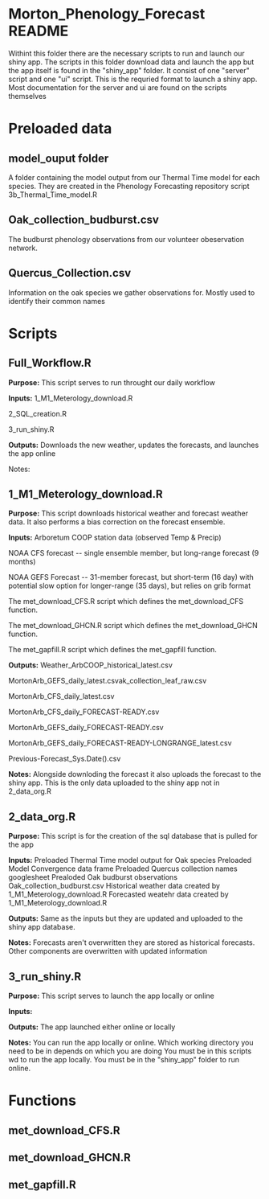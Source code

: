 # Morton_Phenology_Forecast README

Withint this folder there are the necessary scripts to run and launch our shiny app. The scripts in this folder download data and launch the app but the app itself is found in the "shiny_app" folder. It consist of one "server" script and one "ui" script. This is the requried format to launch a shiny app. Most documentation for the server and ui are found on the scripts themselves

# Preloaded data

## model_ouput folder

A folder containing the model output from our Thermal Time model for each species. They are created in the Phenology Forecasting repository script 3b_Thermal_Time_model.R

## Oak_collection_budburst.csv

The budburst phenology observations from our volunteer obeservation network.

## Quercus_Collection.csv

Information on the oak species we gather observations for. Mostly used to identify their common names

# Scripts

## Full_Workflow.R

**Purpose:** This script serves to run throught our daily workflow

**Inputs:** 1_M1_Meterology_download.R

2_SQL_creation.R

3_run_shiny.R
        
**Outputs:** Downloads the new weather, updates the forecasts, and launches the app online        

Notes: 


## 1_M1_Meterology_download.R

**Purpose:** This script downloads historical weather and forecast weather data. It also performs a bias correction on the forecast ensemble.

**Inputs:** Arboretum COOP station data (observed Temp & Precip)
 
NOAA CFS forecast -- single ensemble member, but long-range forecast (9 months)

NOAA GEFS Forecast -- 31-member forecast, but short-term (16 day) with potential slow option for longer-range (35 days), but relies on grib format

The met_download_CFS.R script which defines the met_download_CFS function.

The met_download_GHCN.R script which defines the met_download_GHCN function.

The met_gapfill.R script which defines the met_gapfill function.
         
**Outputs:** Weather_ArbCOOP_historical_latest.csv

MortonArb_GEFS_daily_latest.csvak_collection_leaf_raw.csv

MortonArb_CFS_daily_latest.csv

MortonArb_CFS_daily_FORECAST-READY.csv

MortonArb_GEFS_daily_FORECAST-READY.csv

MortonArb_GEFS_daily_FORECAST-READY-LONGRANGE_latest.csv

Previous-Forecast_Sys.Date().csv
          
**Notes:** Alongside downloding the forecast it also uploads the forecast to the shiny app. This is the only data uploaded to the shiny app not in 2_data_org.R


## 2_data_org.R

**Purpose:** This script is for the creation of the sql database that is pulled for the app

**Inputs:** Preloaded Thermal Time model output for Oak species
        Preloaded Model Convergence data frame
        Preloaded Quercus collection names googlesheet
        Prealoded Oak budburst observations Oak_collection_budburst.csv
        Historical weather data created by 1_M1_Meterology_download.R
        Forecasted weatehr data created by 1_M1_Meterology_download.R

**Outputs:** Same as the inputs but they are updated and uploaded to the shiny app database.

**Notes:** Forecasts aren't overwritten they are stored as historical forecasts. Other components are overwritten with updated information


## 3_run_shiny.R

**Purpose:** This script serves to launch the app locally or online

**Inputs:**
         
**Outputs:** The app launched either online or locally
         
**Notes:**   You can run the app locally or online. Which working directory you need to be in depends on which you are doing
You must be in this scripts wd to run the app locally. You must be in the "shiny_app" folder to run online.

# Functions

## met_download_CFS.R

## met_download_GHCN.R

## met_gapfill.R

